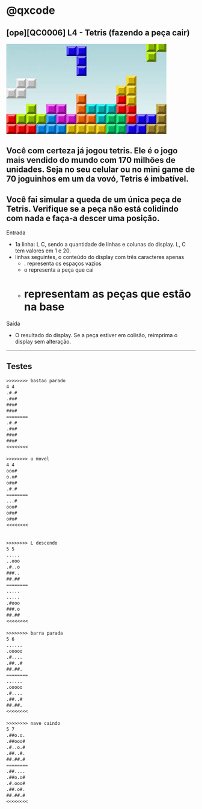 # @qxcode
## [ope][QC0006] L4 - Tetris (fazendo a peça cair)

![](logo.jpg)

Você com certeza já jogou tetris. Ele é o jogo mais vendido do mundo com 170 milhões de unidades. Seja no seu celular ou no mini game de 70 joguinhos em um da vovó, Tetris é imbatível.
---

Você fai simular a queda de um única peça de Tetris. Verifique se a peça não está colidindo com nada e faça-a descer uma posição.
---

Entrada
- 1a linha: L C, sendo a quantidade de linhas e colunas do display. L, C tem valores em 1 e 20.
- linhas seguintes, o conteúdo do display com três caracteres apenas
    - . representa os espaços vazios
    - o representa a peça que cai
    - # representam as peças que estão na base

Saída
- O resultado do display. Se a peça estiver em colisão, reimprima
o display sem alteração.

---
## Testes

```
>>>>>>>> bastao parado
4 4
.#.#
.#o#
##o#
##o#
========
.#.#
.#o#
##o#
##o#
<<<<<<<<

>>>>>>>> u movel
4 4
ooo#
o.o#
o#o#
.#.#
========
...#
ooo#
o#o#
o#o#
<<<<<<<<


>>>>>>>> L descendo
5 5
.....
..ooo
.#..o
###..
##.##
========
.....
.....
.#ooo
###.o
##.##
<<<<<<<<

>>>>>>>> barra parada
5 6
......
.ooooo
.#....
.##..#
##.##.
========
......
.ooooo
.#....
.##..#
##.##.
<<<<<<<<

>>>>>>>> nave caindo
5 7
.##o.o.
.##ooo#
.#..o.#
.##..#.
##.##.#
========
.##....
.##o.o#
.#.ooo#
.##.o#.
##.##.#
<<<<<<<<
